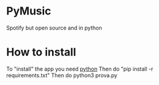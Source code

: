 # PyMusic
Spotify but open source and in python


# How to install

To "install" the app you need <a href="https://python.org">python</a>
Then do "pip install -r requirements.txt"
Then do python3 prova.py

